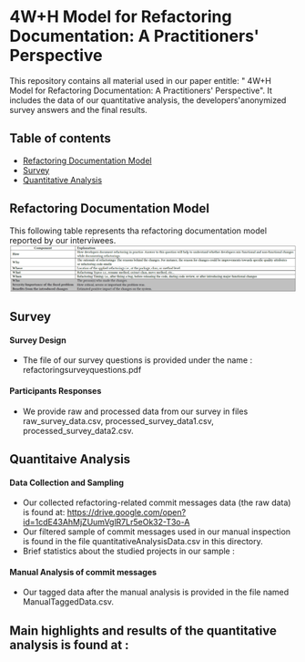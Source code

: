 
# 4W+H Model for Refactoring Documentation: A Practitioners' Perspective
This repository contains all material used in our paper entitle: " 4W+H Model for Refactoring Documentation: A Practitioners' Perspective". It includes the data of our quantitative analysis, the developers'anonymized survey answers and the final results. 

## Table of contents
* [Refactoring Documentation Model](#Rrefactoring-documentation-model)
* [Survey](#survey)
* [Quantitative Analysis](#quantitative-analysis)

## Refactoring Documentation Model
This following table represents tha refactoring documentation model reported by our interviwees. 
![ImageDescription](./refmodel.PNG)
## Survey
#### Survey Design 
* The file of our survey questions is provided under the name : refactoringsurveyquestions.pdf
#### Participants Responses 
* We provide raw and processed data from our survey in files raw_survey_data.csv, processed_survey_data1.csv, processed_survey_data2.csv. 

## Quantitaive Analysis
#### Data Collection and Sampling
* Our collected refactoring-related commit messages data (the raw data) is found at: https://drive.google.com/open?id=1cdE43AhMjZUumVglR7Lr5eOk32-T3o-A
* Our filtered sample  of commit messages used in our manual inspection is found in the file quantitativeAnalysisData.csv in this directory. 
* Brief statistics about the studied projects in our sample : 
#### Manual Analysis of commit messages
* Our tagged data after the manual analysis is provided in the file named ManualTaggedData.csv. 

## Main highlights and results of the quantitative analysis is found at : 


